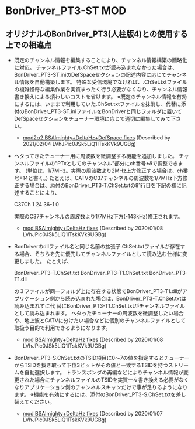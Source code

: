 # BonDriver_PT3-ST MOD

## オリジナルのBonDriver_PT3(人柱版4)との使用する上での相違点

- 既定のチャンネル情報を編集することにより、チャンネル情報構築の簡略化に対応。
  チャンネルファイル.ChSet.txtが読み込まれなかった場合は、BonDriver_PT3-ST.iniのDefSpaceセクションの記述内容に応じてチャンネル情報を自動構築します。
  特殊な受信環境でなければ、.ChSet.txtファイルの複雑怪奇な編集作業を実質まったく行う必要がなくなり、チャンネル情報書き換えによる煩わしいコストを省けます。
  ※既定のチャンネル情報を有効にするには、いままで利用していた.ChSet.txtファイルを抹消し、代替に添付のBonDriver_PT3-ST.iniファイルをBonDriverと同じフォルダに置いてDefSpaceセクションをチューナー環境に応じて適切に編集してみて下さい。
  - [mod2α2 BSAlmighty+DeltaHz+DefSpace fixes](https://github.com/hyrolean/BonDriver_PT3-ST_mod/releases/tag/mod2_alpha2)
    (Described by 2021/02/04 LVhJPic0JSk5LiQ1ITskKVk9UGBg)
  
- ヘタってきたチューナー用に周波数を微調整する機能を追加しました。
  チャンネルファイルの"PTxとしてのチャンネル"部分にch番号±δで調整できます。
  (単位は、1/7MHz。実際の周波数より2MHz上方修正する場合は、ch番号+14と書く。)
  たとえば、CATVのC37チャンネルの周波数を1/7MHz下方修正する場合は、添付のBonDriver_PT3-T.ChSet.txtの81行目を下記の様に記述することにより、

  C37Ch	1	24	36-1	0

  実際のC37チャンネルの周波数より1/7MHz下方(-143kHz)修正されます。
  - [mod BSAlmighty+DeltaHz fixes](https://github.com/hyrolean/BonDriver_PT3-ST_mod/releases/tag/mod)
    (Described by 2020/01/08 LVhJPic0JSk5LiQ1ITskKVk9UGBg)

- BonDriverのdllファイル名と同じ名前の拡張子.ChSet.txtファイルが存在する場合、そちらを先に優先してチャンネルファイルとして読み込む仕様に変更しました。
  たとえば、

  BonDriver_PT3-T.ChSet.txt
  BonDriver_PT3-T1.ChSet.txt
  BonDriver_PT3-T1.dll

  の３ファイルが同一フォルダ上に存在する状態でBonDriver_PT3-T1.dllがアプリケーション側から読み込まれた場合は、BonDriver_PT3-T.ChSet.txtは読み込まれずに代
  替にBonDriver_PT3-T1.ChSet.txtがチャンネルファイルとして読み込まれます。
  ヘタったチューナーの周波数を微調整したい場合や、地上波とCATVに分けたい場合などに個別のチャンネルファイルとして取扱う目的で利用できるようになります。
  - [mod BSAlmighty+DeltaHz fixes](https://github.com/hyrolean/BonDriver_PT3-ST_mod/releases/tag/mod)
    (Described by 2020/01/08 LVhJPic0JSk5LiQ1ITskKVk9UGBg)
    
- BonDriver_PT3-S.ChSet.txtのTSID項目に0～7の値を指定するとチューナーからTSIDを抜き取って下位3ビットがその値と一致するTSIDを持つストリームを自動選択します。
  トランスポンダの再編などによりチャンネル情報が変更された場合にチャンネルファイルのTSIDを実質一々書き換える必要がなくなりアプリケーション側のチャンネルスキャンだけで事が足りるようになります。
  ※機能を有効にするには、添付のBonDriver_PT3-S.ChSet.txtを差し替えてください。
  - [mod BSAlmighty+DeltaHz fixes](https://github.com/hyrolean/BonDriver_PT3-ST_mod/releases/tag/mod)
    (Described by 2020/01/07 LVhJPic0JSk5LiQ1ITskKVk9UGBg)

